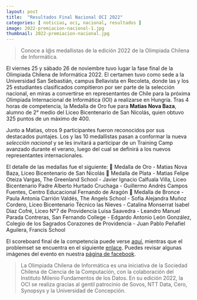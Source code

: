 ```yaml
---
layout: post
title:  "Resultados Final Nacional OCI 2022"
categories: [ noticias, oci, nacional, resultados ]
image: 2022-premiacion-nacional-1.jpg
thumbnail: 2022-premiacion-nacional.jpg
---
```


> Conoce a l@s medallistas de la edición 2022 de la Olimpiada Chilena de Informática.

El viernes 25 y sábado 26 de noviembre tuvo lugar la fase final de la Olimpiada Chilena de Informática 2022. El certamen tuvo como sede a la Universidad San Sebastián, campus Bellavista en Recoleta, donde las y los 25 estudiantes clasificados compitieron por ser parte de la selección nacional, en miras a convertirse en representantes de Chile para la próxima Olimpiada Internacional de Informática (IOI) a realizarse en Hungría. Tras 4 horas de competencia, la Medalla de Oro fue para **Matias Nova Baza**, alumno de 2° medio del Liceo Bicentenario de San Nicolás, quien obtuvo 325 puntos de un máximo de 400.

Junto a Matias, otros 9 participantes fueron reconocidos por sus destacados puntajes. Los y las 10 medallistas pasan a conformar la nueva _selección nacional_ y se les invitará a participar de un Training Camp avanzado durante el verano, luego del cual se definirá a los nuevos representantes internacionales.

El detalle de las medallas fue el siguiente:
🥇 Medalla de Oro
    - Matias Nova Baza, Liceo Bicentenario de San Nicolás
🥈 Medalla de Plata
    - Matias Felipe Oteiza Vargas, The Greenland School
    - Javier Ignacio Calfuala Villa, Liceo Bicentenario Padre Alberto Hurtado Cruchaga
    - Guillermo Andrés Campos Fuentes, Centro Educacional Fernando de Aragón
🥉 Medalla de Bronce
    - Paula Antonia Carrión Valdés, The Angels School 
    - Sofía Alejandra Muñoz Cordero, Liceo Bicentenario Técnico las Nieves 
    - Catalina Monserrat Isabel Díaz Cofré, Liceo N°7 de Providencia Luisa Saavedra
    - Leandro Manuel Parada Contreras, San Fernando College 
    - Edgardo Antonio León González, Colegio de los Sagrados Corazones de Providencia
    - Juan Pablo Peñafiel Aguilera, Francis School

El scoreboard final de la competencia puede verse [aquí](/resultados/2022/final_nacional.pdf), mientras que el problemset se encuentra en el siguiente [enlace](/problemsets/2022_final_nacional.pdf). Puedes revisar algunas imágenes del evento en nuestra [página de facebook](https://www.facebook.com/media/set/?vanity=OCI.Chile&set=a.668077124950804).

> La Olimpiada Chilena de Informática es una iniciativa de la Sociedad Chilena de Ciencia de la Computación, con la colaboración del Instituto Milenio Fundamentos de los Datos. En su edición 2022, la OCI se realiza gracias al gentil patrocinio de Sovos, NTT Data, Cero, Synopsys y la Universidad de Concepción.
